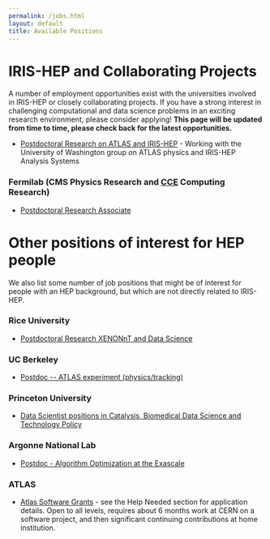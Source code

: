 ```yaml
---
permalink: /jobs.html
layout: default
title: Available Positions
---
```


# IRIS-HEP and Collaborating Projects

 A number of employment opportunities exist with the universities involved in IRIS-HEP or closely collaborating projects. If you have a strong interest in challenging computational and data science problems in an exciting research environment, please consider applying! **This page will be updated from time to time, please check back for the latest opportunities.**

  * [Postdoctoral Research on ATLAS and IRIS-HEP](https://inspirehep.net/jobs/1796684) - Working with the University of Washington group on ATLAS physics and IRIS-HEP Analysis Systems

### Fermilab (CMS Physics Research and [CCE](https://hepcce.org/) Computing Research)

  * [Postdoctoral Research Associate](https://academicjobsonline.org/ajo/jobs/16231)

# Other positions of interest for HEP people

We also list some number of job positions that might be of interest for people
with an HEP background, but which are not directly related to IRIS-HEP.

### Rice University 
  * [Postdoctoral Research XENONnT and Data Science](https://jobs.rice.edu/postings/20856)

### UC Berkeley
  * [Postdoc -- ATLAS experiment (physics/tracking)](https://labs.inspirehep.net/jobs/1770850)

### Princeton University

  * [Data Scientist positions in Catalysis, Biomedical Data Science and Technology Policy](https://csml.princeton.edu/news/data-scientist-positions-available-princeton)

### Argonne National Lab

  * [Postdoc - Algorithm Optimization at the Exascale](https://careers.peopleclick.com/careerscp/client_argonnelab/post_doc/en_US/gateway.do?functionName=viewFromLink&localeCode=en-us&jobPostId=7071)

### ATLAS

  * [Atlas Software Grants](https://twiki.cern.ch/twiki/bin/viewauth/AtlasComputing/AtlasComputing) - see the Help Needed section for application details.  Open to all levels, requires about 6 months work at CERN on a software project, and then significant continuing contributions at home institution.
